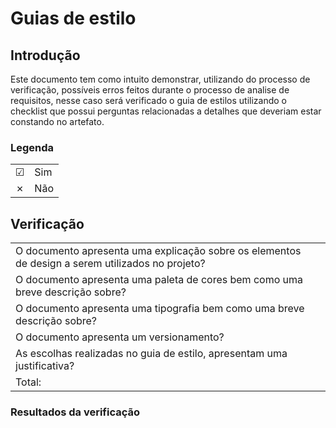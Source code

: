 # Guias de estilo

## Introdução
Este documento tem como intuito demonstrar, utilizando do processo de verificação, possíveis erros feitos durante o processo de analise de requisitos, nesse caso será verificado o guia de estilos utilizando o checklist que possui perguntas relacionadas a detalhes que deveriam estar constando no artefato.

### Legenda

|||
|:-|:-|
|☑| Sim|
|✗| Não|


## Verificação

|||
|:-|:-|
|O documento apresenta uma explicação sobre os elementos de design a serem utilizados no projeto?||
|O documento apresenta uma paleta de cores bem como uma breve descrição sobre?||
|O documento apresenta uma tipografia bem como uma breve descrição sobre?||
|O documento apresenta um versionamento?||
|As escolhas realizadas no guia de estilo, apresentam uma justificativa?||
|Total:||


### Resultados da verificação